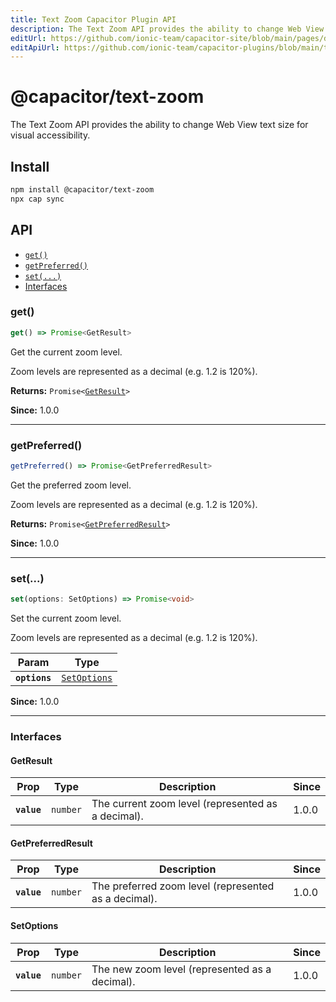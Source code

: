 ```yaml
---
title: Text Zoom Capacitor Plugin API
description: The Text Zoom API provides the ability to change Web View text size for visual accessibility.
editUrl: https://github.com/ionic-team/capacitor-site/blob/main/pages/docs/v3/apis/text-zoom.md
editApiUrl: https://github.com/ionic-team/capacitor-plugins/blob/main/text-zoom/src/definitions.ts
---
```


# @capacitor/text-zoom

The Text Zoom API provides the ability to change Web View text size for visual accessibility.

## Install

```bash
npm install @capacitor/text-zoom
npx cap sync
```

## API

<docgen-index>

* [`get()`](#get)
* [`getPreferred()`](#getpreferred)
* [`set(...)`](#set)
* [Interfaces](#interfaces)

</docgen-index>

<docgen-api>
<!--Update the source file JSDoc comments and rerun docgen to update the docs below-->

### get()

```typescript
get() => Promise<GetResult>
```

Get the current zoom level.

Zoom levels are represented as a decimal (e.g. 1.2 is 120%).

**Returns:** <code>Promise&lt;<a href="#getresult">GetResult</a>&gt;</code>

**Since:** 1.0.0

--------------------


### getPreferred()

```typescript
getPreferred() => Promise<GetPreferredResult>
```

Get the preferred zoom level.

Zoom levels are represented as a decimal (e.g. 1.2 is 120%).

**Returns:** <code>Promise&lt;<a href="#getpreferredresult">GetPreferredResult</a>&gt;</code>

**Since:** 1.0.0

--------------------


### set(...)

```typescript
set(options: SetOptions) => Promise<void>
```

Set the current zoom level.

Zoom levels are represented as a decimal (e.g. 1.2 is 120%).

| Param         | Type                                              |
| ------------- | ------------------------------------------------- |
| **`options`** | <code><a href="#setoptions">SetOptions</a></code> |

**Since:** 1.0.0

--------------------


### Interfaces


#### GetResult

| Prop        | Type                | Description                                        | Since |
| ----------- | ------------------- | -------------------------------------------------- | ----- |
| **`value`** | <code>number</code> | The current zoom level (represented as a decimal). | 1.0.0 |


#### GetPreferredResult

| Prop        | Type                | Description                                          | Since |
| ----------- | ------------------- | ---------------------------------------------------- | ----- |
| **`value`** | <code>number</code> | The preferred zoom level (represented as a decimal). | 1.0.0 |


#### SetOptions

| Prop        | Type                | Description                                    | Since |
| ----------- | ------------------- | ---------------------------------------------- | ----- |
| **`value`** | <code>number</code> | The new zoom level (represented as a decimal). | 1.0.0 |

</docgen-api>